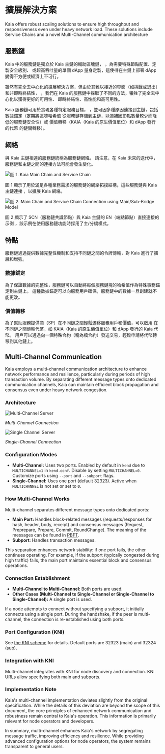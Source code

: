 # 擴展解決方案

Kaia offers robust scaling solutions to ensure high throughput and responsiveness even under heavy network load. These solutions include Service Chains and a novel Multi-Channel communication architecture

## 服務鏈<a id="service-chain"></a>

Kaia 中的服務鏈是獨立於 Kaia 主鏈的輔助區塊鏈，
，為需要特殊節點配置、定製安全級別、
或超高吞吐量的單個 dApp 量身定製，這使得在主鏈上部署 dApp 變得不方便或經濟上不可行。

雖然有完全去中心化的擴展解決方案，但由於其難以接近的界面（如挑戰或退出）和非即時終結性，
，我們在 Kaia 的服務鏈中採取了不同的方法，犧牲了完全去中心化以獲得更好的可用性、
即時終結性、高性能和高可用性。

Kaia 服務鏈可用於實現各種特定服務目標，
，並可因多種原因連接到主鏈，包括數據錨定（定期將區塊哈希值
從服務鏈存儲到主鏈，以彌補因節點數量較少而降低的服務鏈安全性）或
價值轉移（KAIA（Kaia 的原生價值單位）和 dApp 發行的代幣
的鏈間轉移）。

## 網絡<a id="network"></a>

與 Kaia 主鏈相連的服務鏈統稱為服務鏈網絡。
請注意，在 Kaia 未來的迭代中，服務鏈和主鏈之間的連接方法可能會發生變化。

![圖 1. Kaia Main Chain and Service Chain](/img/learn/mainchain_servicechain.png)

圖 1 顯示了用於滿足各種業務需求的服務鏈的網絡拓撲結構，這些服務鏈與 Kaia 主鏈連接
，以擴展 Kaia 網絡。

![圖 2. Main Chain and Service Chain Connection using Main/Sub-Bridge Model](/img/learn/sc_connection.png)

圖 2 顯示了 SCN（服務鏈共識節點）與 Kaia 主鏈的 EN（端點節點）直接連接的示例
，該示例在使用服務鏈功能時採用了主/分橋模式。

## 特點<a id="features"></a>

服務鏈通過提供數據完整性機制和支持不同鏈之間的令牌傳輸，對 Kaia 進行了擴展和增強。

### 數據錨定<a id="data-anchoring"></a>

為了保證數據的完整性，服務鏈可以自動將每個服務鏈塊的哈希值作為特殊事務錨定到主鏈上。
這種數據錨定可以向服務用戶確保，服務鏈中的數據一旦創建就不能更改。

### 價值轉移<a id="value-transfer"></a>

為了幫助服務提供商（SP）在不同鏈之間輕鬆遷移服務用戶和價值，可以啟用
在不同鏈之間傳輸代幣，如 KAIA（Kaia 的原生價值單位）和 dApp 發行的 Kaia 代幣。
用戶可以通過向一個特殊合約（稱為橋合約）發送交易，輕鬆申請將代幣轉移到其他鏈上。

## Multi-Channel Communication

Kaia employs a multi-channel communication architecture to enhance network performance and resilience, particularly during periods of high transaction volume. By separating different message types onto dedicated communication channels, Kaia can maintain efficient block propagation and consensus even under heavy network congestion.

### Architecture

![Multi-Channel Server](/img/learn/multichannel.png)

_Multi-Channel Connection_

![Single Channel Server](/img/learn/singlechannel.png)

_Single-Channel Connection_

### Configuration Modes

- **Multi-Channel:** Uses two ports. Enabled by default in `kend` due to `MULTICHANNEL=1` in `kend.conf`. Disable by setting `MULTICHANNEL=0`. Customize ports using `--port` and `--subport` flags.
- **Single-Channel:** Uses one port (default 32323). Active when `MULTICHANNEL` is not set or set to `0`.

### How Multi-Channel Works

Multi-channel separates different message types onto dedicated ports:

- **Main Port:** Handles block-related messages (requests/responses for hash, header, body, receipt) and consensus messages (Request, Preprepare, Prepare, Commit, RoundChange). The meaning of the messages can be found in [PBFT](./consensus-mechanism.md#pbft-practical-byzantine-fault-tolerance).
- **Subport:** Handles transaction messages.

This separation enhances network stability: if one port fails, the other continues operating. For example, if the subport (typically congested during high traffic) fails, the main port maintains essential block and consensus operations.

### Connection Establishment

- **Multi-Channel to Multi-Channel:** Both ports are used.
- **Other Cases (Multi-Channel to Single-Channel or Single-Channel to Single-Channel):** A single port is used.

If a node attempts to connect without specifying a subport, it initially connects using a single port. During the handshake, if the peer is multi-channel, the connection is re-established using both ports.

### Port Configuration (KNI)

See [the KNI scheme](./kni.md) for details. Default ports are 32323 (main) and 32324 (sub).

### Integration with KNI

Multi-channel integrates with KNI for node discovery and connection. KNI URLs allow specifying both main and subports.

### Implementation Note

Kaia's multi-channel implementation deviates slightly from the original specification. While the details of this deviation are beyond the scope of this document, the core principles of enhanced network communication and robustness remain central to Kaia's operation. This information is primarily relevant for node operators and developers.

In summary, multi-channel enhances Kaia's network by segregating message traffic, improving efficiency and resilience. While providing advanced configuration options for node operators, the system remains transparent to general users.